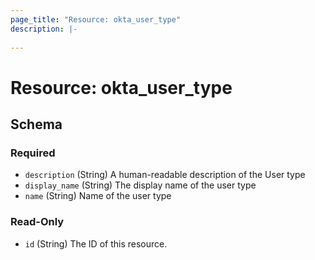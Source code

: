 ```yaml
---
page_title: "Resource: okta_user_type"
description: |-
  
---
```


# Resource: okta_user_type





<!-- schema generated by tfplugindocs -->
## Schema

### Required

- `description` (String) A human-readable description of the User type
- `display_name` (String) The display name of the user type
- `name` (String) Name of the user type

### Read-Only

- `id` (String) The ID of this resource.


